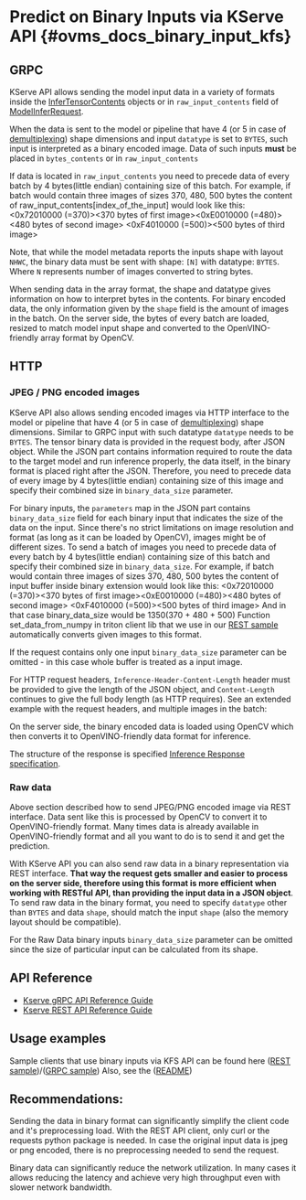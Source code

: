 # Predict on Binary Inputs via KServe API {#ovms_docs_binary_input_kfs}

## GRPC

KServe API allows sending the model input data in a variety of formats inside the [InferTensorContents](https://github.com/kserve/kserve/blob/master/docs/predict-api/v2/required_api.md#tensor-data-1) objects or in `raw_input_contents` field of [ModelInferRequest](https://github.com/kserve/kserve/blob/master/docs/predict-api/v2/required_api.md#inference-1).
   
When the data is sent to the model or pipeline that have 4 (or 5 in case of [demultiplexing](demultiplexing.md)) shape dimensions and input `datatype` is set to `BYTES`, such input is interpreted as a binary encoded image. Data of such inputs **must** be placed in `bytes_contents` or in `raw_input_contents` 

If data is located in `raw_input_contents` you need to precede data of every batch by 4 bytes(little endian) containing size of this batch. For example, if batch would contain three images of sizes 370, 480, 500 bytes the content of raw_input_contents[index_of_the_input] would look like this: 
<0x72010000 (=370)><370 bytes of first image><0xE0010000 (=480)><480 bytes of second image> <0xF4010000 (=500)><500 bytes of third image>

Note, that while the model metadata reports the inputs shape with layout `NHWC`, the binary data must be sent with 
shape: `[N]` with datatype: `BYTES`. Where `N` represents number of images converted to string bytes.

When sending data in the array format, the shape and datatype gives information on how to interpret bytes in the contents. For binary encoded data, the only information given by the `shape` field is the amount of images in the batch. On the server side, the bytes of every batch are loaded, resized to match model input shape and converted to the OpenVINO-friendly array format by OpenCV.

## HTTP

### JPEG / PNG encoded images

KServe API also allows sending encoded images via HTTP interface to the model or pipeline that have 4 (or 5 in case of [demultiplexing](demultiplexing.md)) shape dimensions. Similar to GRPC input with such datatype `datatype` needs to be `BYTES`. The tensor binary data is provided in the request body, after JSON object. While the JSON part contains information required to route the data to the target model and run inference properly, the data itself, in the binary format is placed right after the JSON. Therefore, you need to precede data of every image by 4 bytes(little endian) containing size of this image and specify their combined size in `binary_data_size` parameter.

For binary inputs, the `parameters` map in the JSON part contains `binary_data_size` field for each binary input that indicates the size of the data on the input. Since there's no strict limitations on image resolution and format (as long as it can be loaded by OpenCV), images might be of different sizes. To send a batch of images you need to precede data of every batch by 4 bytes(little endian) containing size of this batch and specify their combined size in `binary_data_size`. For example, if batch would contain three images of sizes 370, 480, 500 bytes the content of input buffer inside binary extension would look like this: 
<0x72010000 (=370)><370 bytes of first image><0xE0010000 (=480)><480 bytes of second image> <0xF4010000 (=500)><500 bytes of third image>
And in that case binary_data_size would be 1350(370 + 480 + 500)
Function set_data_from_numpy in triton client lib that we use in our [REST sample](https://github.com/openvinotoolkit/model_server/blob/releases/2024/1/client/python/kserve-api/samples/http_infer_binary_resnet.py) automatically converts given images to this format.

If the request contains only one input `binary_data_size` parameter can be omitted - in this case whole buffer is treated as a input image.

For HTTP request headers, `Inference-Header-Content-Length` header must be provided to give the length of the JSON object, and `Content-Length` continues to give the full body length (as HTTP requires). See an extended example with the request headers, and multiple images in the batch:

On the server side, the binary encoded data is loaded using OpenCV which then converts it to OpenVINO-friendly data format for inference.

The structure of the response is specified [Inference Response specification](https://github.com/kserve/kserve/blob/master/docs/predict-api/v2/required_api.md#inference-response-json-object).

### Raw data

Above section described how to send JPEG/PNG encoded image via REST interface. Data sent like this is processed by OpenCV to convert it to OpenVINO-friendly format. Many times data is already available in OpenVINO-friendly format and all you want to do is to send it and get the prediction.

With KServe API you can also send raw data in a binary representation via REST interface. **That way the request gets smaller and easier to process on the server side, therefore using this format is more efficient when working with RESTful API, than providing the input data in a JSON object**. To send raw data in the binary format, you need to specify `datatype` other than `BYTES` and data `shape`, should match the input `shape` (also the memory layout should be compatible). 

For the Raw Data binary inputs `binary_data_size` parameter can be omitted since the size of particular input can be calculated from its shape.

## API Reference

- [Kserve gRPC API Reference Guide](./model_server_grpc_api_kfs.md)
- [Kserve REST API Reference Guide](./model_server_rest_api_kfs.md)

## Usage examples

Sample clients that use binary inputs via KFS API can be found here ([REST sample](https://github.com/openvinotoolkit/model_server/blob/releases/2024/1/client/python/kserve-api/samples/http_infer_binary_resnet.py))/([GRPC sample](https://github.com/openvinotoolkit/model_server/blob/releases/2024/1/client/python/kserve-api/samples/grpc_infer_binary_resnet.py))
Also, see the ([README](https://github.com/openvinotoolkit/model_server/blob/releases/2024/1/client/python/kserve-api/samples/README.md))


## Recommendations:

Sending the data in binary format can significantly simplify the client code and it's preprocessing load. With the REST API
client, only curl or the requests python package is needed. In case the original input data is jpeg or png 
encoded, there is no preprocessing needed to send the request.

Binary data can significantly reduce the network utilization. In many cases it allows reducing the latency and achieve
very high throughput even with slower network bandwidth.
